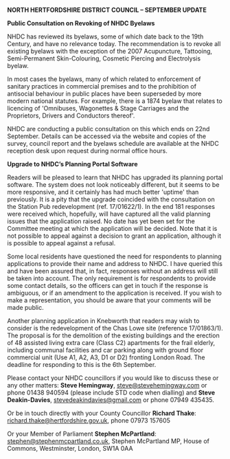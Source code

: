 **NORTH HERTFORDSHIRE DISTRICT COUNCIL – SEPTEMBER UPDATE**

**Public Consultation on Revoking of NHDC Byelaws**

NHDC has reviewed its byelaws, some of which date back to the 19th
Century, and have no relevance today. The recommendation is to revoke
all existing byelaws with the exception of the 2007 Acupuncture,
Tattooing, Semi-Permanent Skin-Colouring, Cosmetic Piercing and
Electrolysis byelaw.

In most cases the byelaws, many of which related to enforcement of
sanitary practices in commercial premises and to the prohibition of
antisocial behaviour in public places have been superseded by more
modern national statutes. For example, there is a 1874 byelaw that
relates to licencing of 'Omnibuses, Wagonettes & Stage Carriages and the
Proprietors, Drivers and Conductors thereof'.

NHDC are conducting a public consultation on this which ends on 22nd
September. Details can be accessed via the website and copies of the
survey, council report and the byelaws schedule are available at the
NHDC reception desk upon request during normal office hours.

**Upgrade to NHDC’s Planning Portal Software**

Readers will be pleased to learn that NHDC has upgraded its planning
portal software. The system does not look noticeably different, but it
seems to be more responsive, and it certainly has had much better
'uptime' than previously. It is a pity that the upgrade coincided with
the consultation on the Station Pub redevelopment (ref. 17/01622/1). In
the end 181 responses were received which, hopefully, will have captured
all the valid planning issues that the application raised. No date has
yet been set for the Committee meeting at which the application will be
decided. Note that it is not possible to appeal against a decision to
grant an application, although it is possible to appeal against a
refusal.

Some local residents have questioned the need for respondents to
planning applications to provide their name and address to NHDC. I have
queried this and have been assured that, in fact, responses without an
address will still be taken into account. The only requirement is for
respondents to provide some contact details, so the officers can get in
touch if the response is ambiguous, or if an amendment to the
application is received. If you wish to make a representation, you
should be aware that your comments will be made public.

Another planning application in Knebworth that readers may wish to
consider is the redevelopment of the Chas Lowe site (reference
17/01863/1). The proposal is for the demolition of the existing
buildings and the erection of 48 assisted living extra care (Class C2)
apartments for the frail elderly, including communal facilities and car
parking along with ground floor commercial unit (Use A1, A2, A3, D1 or
D2) fronting London Road. The deadline for responding to this is the 6th
September.

Please contact your NHDC councillors if you would like to discuss these
or any other matters: **Steve Hemingway**, steve@stevehemingway.com or
phone 01438 940594 (please include STD code when dialling) and **Steve
Deakin-Davies**, stevedeakindavies@gmail.com or phone 07949 435435.

Or be in touch directly with your County Councillor **Richard Thake**:
richard.thake@hertfordshire.gov.uk, phone 07973 157605

Or your Member of Parliament **Stephen McPartland**:
stephen@stephenmcpartland.co.uk, Stephen McPartland MP, House of
Commons, Westminster, London, SW1A 0AA
